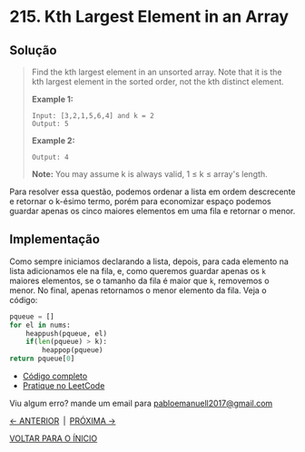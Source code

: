 # 215. Kth Largest Element in an Array

## Solução

> Find the kth largest element in an unsorted array. Note that it is the kth largest element in the sorted order, not the kth distinct element.
> 
> **Example 1:**
> 
> ```
> Input: [3,2,1,5,6,4] and k = 2
> Output: 5
> ```
> 
> **Example 2:**
> 
>  ```Input: [3,2,3,1,2,4,5,5,6] and k = 4
> Output: 4
>  ```
> **Note:**
> You may assume k is always valid, 1 ≤ k ≤ array's length.  

Para resolver essa questão, podemos ordenar a lista em ordem descrecente e retornar o k-ésimo termo, porém para economizar espaço podemos guardar apenas os cinco maiores elementos em uma fila e retornar o menor. 

## Implementação

Como sempre iniciamos declarando a lista, depois, para cada elemento na lista adicionamos ele na fila, e, como queremos guardar apenas os `k` maiores elementos, se o tamanho da fila é maior que `k`, removemos o menor. No final, apenas retornamos o menor elemento da fila. Veja o código: 
```Python 3
pqueue = []
for el in nums:
    heappush(pqueue, el)
    if(len(pqueue) > k):
        heappop(pqueue)
return pqueue[0]
``` 

+ [Código completo](./question215.py)
+ [Pratique no LeetCode](https://leetcode.com/problems/kth-largest-element-in-an-array/)

Viu algum erro? mande um email para pabloemanuell2017@gmail.com

[<- ANTERIOR](question86.md)&ensp;|&ensp;[PRÓXIMA ->](question767.md)  

[VOLTAR PARA O ÍNICIO](README.md)
